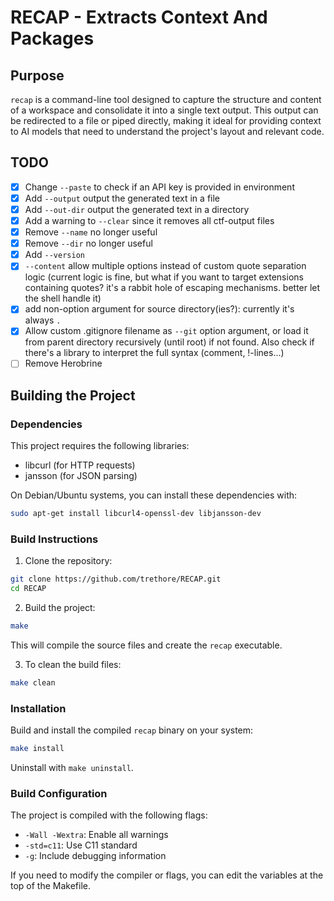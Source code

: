 # RECAP - Extracts Context And Packages

## Purpose

`recap` is a command-line tool designed to capture the structure and content of a workspace and consolidate it into a single text output. This output can be redirected to a file or piped directly, making it ideal for providing context to AI models that need to understand the project's layout and relevant code.

## TODO

* [X] Change `--paste` to check if an API key is provided in environment
* [X] Add `--output` output the generated text in a file
* [X] Add `--out-dir` output the generated text in a directory
* [X] Add a warning to `--clear` since it removes all ctf-output files
* [X] Remove `--name` no longer useful
* [X] Remove `--dir` no longer useful
* [X] Add `--version`
* [X] `--content` allow multiple options instead of custom quote separation logic (current logic is fine, but what if you want to target extensions containing quotes? it's a rabbit hole of escaping mechanisms. better let the shell handle it)
* [X] add non-option argument for source directory(ies?): currently it's always `.`
* [X] Allow custom .gitignore filename as `--git` option argument, or load it from parent directory recursively (until root) if not found. Also check if there's a library to interpret the full syntax (comment, !-lines...)
* [ ] Remove Herobrine
  
## Building the Project

### Dependencies

This project requires the following libraries:

* libcurl (for HTTP requests)
* jansson (for JSON parsing)

On Debian/Ubuntu systems, you can install these dependencies with:

```bash
sudo apt-get install libcurl4-openssl-dev libjansson-dev
```

### Build Instructions

1. Clone the repository:
  
  ```bash
  git clone https://github.com/trethore/RECAP.git
  cd RECAP
  ```
  
2. Build the project:
  
  ```bash
  make
  ```
  
  This will compile the source files and create the `recap` executable.
  
3. To clean the build files:
  
  ```bash
  make clean
  ```

### Installation

Build and install the compiled `recap` binary on your system:

 ```bash
 make install
 ```

Uninstall with `make uninstall`.

### Build Configuration

The project is compiled with the following flags:

* `-Wall -Wextra`: Enable all warnings
* `-std=c11`: Use C11 standard
* `-g`: Include debugging information

If you need to modify the compiler or flags, you can edit the variables at the top of the Makefile.


